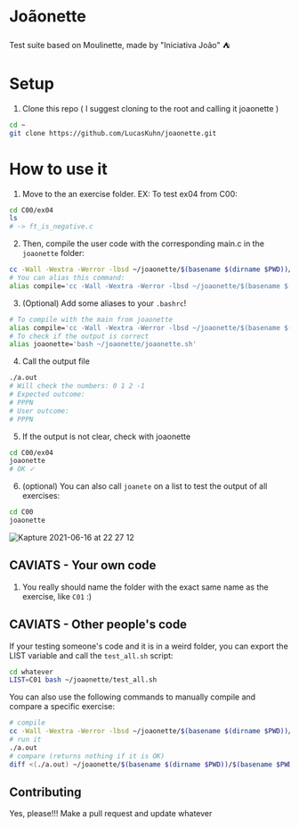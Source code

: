 # Joãonette
Test suite based on Moulinette, made by "Iniciativa João" ⛺️

# Setup 
1. Clone this repo ( I suggest cloning to the root and calling it joaonette )
```sh
cd ~
git clone https://github.com/LucasKuhn/joaonette.git
```

# How to use it

1. Move to the an exercise folder. EX: To test ex04 from C00: 
```sh
cd C00/ex04
ls
# -> ft_is_negative.c
```

2. Then, compile the user code with the corresponding main.c in the `joaonette` folder: 
```sh
cc -Wall -Wextra -Werror -lbsd ~/joaonette/$(basename $(dirname $PWD))/$(basename $PWD)/*.c *.c
# You can alias this command:
alias compile='cc -Wall -Wextra -Werror -lbsd ~/joaonette/$(basename $(dirname $PWD))/$(basename $PWD)/*.c *.c'
```

3. (Optional) Add some aliases to your `.bashrc`!
```sh
# To compile with the main from joaonette
alias compile='cc -Wall -Wextra -Werror -lbsd ~/joaonette/$(basename $(dirname $PWD))/$(basename $PWD)/*.c *.c'
# To check if the output is correct
alias joaonette='bash ~/joaonette/joaonette.sh'
```

4. Call the output file
```sh
./a.out 
# Will check the numbers: 0 1 2 -1
# Expected outcome: 
# PPPN 
# User outcome: 
# PPPN
```

5. If the output is not clear, check with joaonette 
```sh
cd C00/ex04
joaonette
# OK ✓
```

6. (optional) You can also call `joanete` on a list to test the output of all exercises:

```sh
cd C00
joaonette
```
![Kapture 2021-06-16 at 22 27 12](https://user-images.githubusercontent.com/26127185/122316379-2601ed00-cef2-11eb-8c43-ac5f4eef6fb9.gif)

## CAVIATS - Your own code 

1. You really should name the folder with the exact same name as the exercise, like `C01` :)

## CAVIATS - Other people's code

If your testing someone's code and it is in a weird folder, you can export the LIST variable and call the `test_all.sh` script: 
```sh
cd whatever
LIST=C01 bash ~/joaonette/test_all.sh
```

You can also use the following commands to manually compile and compare a specific exercise: 
```sh
# compile 
cc -Wall -Wextra -Werror -lbsd ~/joaonette/$(basename $(dirname $PWD))/$(basename $PWD)/*.c *.c
# run it 
./a.out
# compare (returns nothing if it is OK)
diff <(./a.out) ~/joaonette/$(basename $(dirname $PWD))/$(basename $PWD)/expected_output
```

## Contributing 

Yes, please!!! Make a pull request and update whatever 
